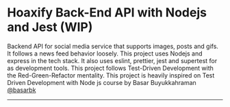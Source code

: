 # Hoaxify Back-End API with Nodejs and Jest (WIP)
Backend API for social media service that supports images, posts and gifs. It follows a news feed behavior loosely. This project uses Nodejs and express in the tech stack. It also uses eslint, prettier, jest and supertest for as development tools. This project follows Test-Driven Development with the Red-Green-Refactor mentality. This project is heavily inspired on Test Driven Development with Node js course by Basar Buyukkahraman [@basarbk](https://github.com/basarbk)
<hr>


